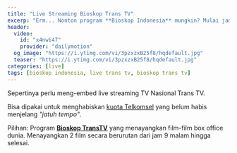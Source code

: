 ```yaml
---
title: "Live Streaming Bioskop Trans TV"
excerp: "Erm... Nonton program **Bioskop Indonesia** mungkin? Mulai jam 9 malam."
header:
  video:
    id: "x4nwi47"
    provider: "dailymotion"
  og_image: "https://i.ytimg.com/vi/3pzxzxB25f8/hqdefault.jpg"
  teaser: "https://i.ytimg.com/vi/3pzxzxB25f8/hqdefault.jpg"
categories: [live]
tags: [bioskop indonesia, live trans tv, bioskop trans tv]
---
```

Sepertinya perlu meng-embed live streaming TV Nasional Trans TV.

Bisa dipakai untuk menghabiskan [kuota Telkomsel](/pulsa/paket-internet-malam-telkomsel/) yang belum habis menjelang _"jatuh tempo"_.

Pilihan: Program **[Bioskop TransTV](/live/streaming-bioskop-trans-tv.md)** yang menayangkan film-film box office dunia. Menayangkan 2 film secara berurutan dari jam 9 malam hingga selesai.
